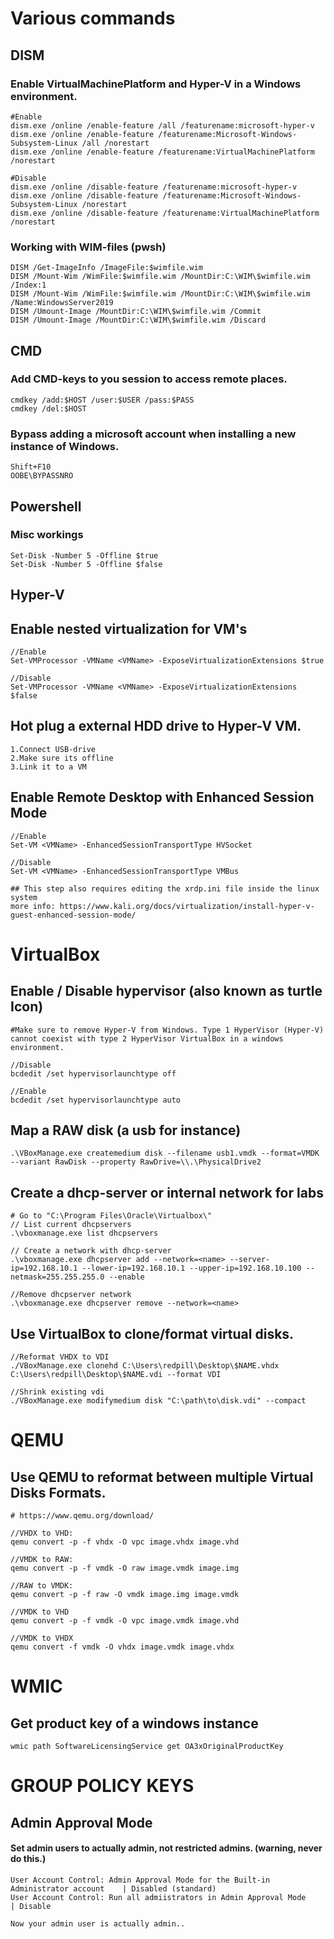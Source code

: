 # Various commands
## DISM
### Enable VirtualMachinePlatform and Hyper-V in a Windows environment.
```
#Enable
dism.exe /online /enable-feature /all /featurename:microsoft-hyper-v
dism.exe /online /enable-feature /featurename:Microsoft-Windows-Subsystem-Linux /all /norestart
dism.exe /online /enable-feature /featurename:VirtualMachinePlatform /norestart

#Disable
dism.exe /online /disable-feature /featurename:microsoft-hyper-v
dism.exe /online /disable-feature /featurename:Microsoft-Windows-Subsystem-Linux /norestart
dism.exe /online /disable-feature /featurename:VirtualMachinePlatform /norestart
```

### Working with WIM-files (pwsh)
```
DISM /Get-ImageInfo /ImageFile:$wimfile.wim
DISM /Mount-Wim /WimFile:$wimfile.wim /MountDir:C:\WIM\$wimfile.wim /Index:1
DISM /Mount-Wim /WimFile:$wimfile.wim /MountDir:C:\WIM\$wimfile.wim /Name:WindowsServer2019
DISM /Umount-Image /MountDir:C:\WIM\$wimfile.wim /Commit
DISM /Umount-Image /MountDir:C:\WIM\$wimfile.wim /Discard
```

## CMD
### Add CMD-keys to you session to access remote places.
```
cmdkey /add:$HOST /user:$USER /pass:$PASS
cmdkey /del:$HOST 
```
### Bypass adding a microsoft account when installing a new instance of Windows.
```
Shift+F10
OOBE\BYPASSNRO
```
## Powershell
### Misc workings
```
Set-Disk -Number 5 -Offline $true
Set-Disk -Number 5 -Offline $false
```

## Hyper-V
## Enable nested virtualization for VM's
```
//Enable
Set-VMProcessor -VMName <VMName> -ExposeVirtualizationExtensions $true

//Disable
Set-VMProcessor -VMName <VMName> -ExposeVirtualizationExtensions $false
```

## Hot plug a external HDD drive to Hyper-V VM.
```
1.Connect USB-drive
2.Make sure its offline
3.Link it to a VM
```

## Enable Remote Desktop with Enhanced Session Mode
```
//Enable
Set-VM <VMName> -EnhancedSessionTransportType HVSocket

//Disable
Set-VM <VMName> -EnhancedSessionTransportType VMBus

## This step also requires editing the xrdp.ini file inside the linux system
more info: https://www.kali.org/docs/virtualization/install-hyper-v-guest-enhanced-session-mode/
```

# VirtualBox
## Enable / Disable hypervisor (also known as turtle Icon)
```
#Make sure to remove Hyper-V from Windows. Type 1 HyperVisor (Hyper-V) cannot coexist with type 2 HyperVisor VirtualBox in a windows environment.

//Disable
bcdedit /set hypervisorlaunchtype off

//Enable
bcdedit /set hypervisorlaunchtype auto 
```
## Map a RAW disk (a usb for instance)
```
.\VBoxManage.exe createmedium disk --filename usb1.vmdk --format=VMDK --variant RawDisk --property RawDrive=\\.\PhysicalDrive2
```

## Create a dhcp-server or internal network for labs
```
# Go to "C:\Program Files\Oracle\Virtualbox\"
// List current dhcpservers
.\vboxmanage.exe list dhcpservers

// Create a network with dhcp-server
.\vboxmanage.exe dhcpserver add --network=<name> --server-ip=192.168.10.1 --lower-ip=192.168.10.1 --upper-ip=192.168.10.100 --netmask=255.255.255.0 --enable

//Remove dhcpserver network
.\vboxmanage.exe dhcpserver remove --network=<name>
```

## Use VirtualBox to clone/format virtual disks.
```
//Reformat VHDX to VDI
./VBoxManage.exe clonehd C:\Users\redpill\Desktop\$NAME.vhdx C:\Users\redpill\Desktop\$NAME.vdi --format VDI

//Shrink existing vdi
./VBoxManage.exe modifymedium disk "C:\path\to\disk.vdi" --compact
```

# QEMU
## Use QEMU to reformat between multiple Virtual Disks Formats.
```
# https://www.qemu.org/download/

//VHDX to VHD:
qemu convert -p -f vhdx -O vpc image.vhdx image.vhd

//VMDK to RAW:
qemu convert -p -f vmdk -O raw image.vmdk image.img

//RAW to VMDK:
qemu convert -p -f raw -O vmdk image.img image.vmdk

//VMDK to VHD
qemu convert -p -f vmdk -O vpc image.vmdk image.vhd

//VMDK to VHDX
qemu convert -f vmdk -O vhdx image.vmdk image.vhdx
```

# WMIC
## Get product key of a windows instance
```
wmic path SoftwareLicensingService get OA3xOriginalProductKey
```

# GROUP POLICY KEYS
## Admin Approval Mode
#### Set admin users to actually admin, not restricted admins. (warning, never do this.)
```
User Account Control: Admin Approval Mode for the Built-in Administrator account 	| Disabled (standard)
User Account Control: Run all admiistrators in Admin Approval Mode 					| Disable

Now your admin user is actually admin..
```